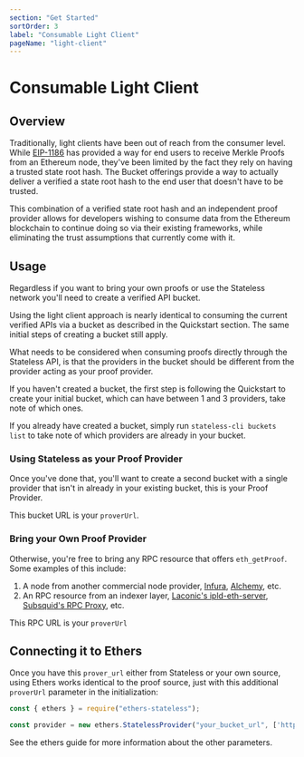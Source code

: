 ```yaml
---
section: "Get Started"
sortOrder: 3
label: "Consumable Light Client"
pageName: "light-client"
---
```

# Consumable Light Client

## Overview

Traditionally, light clients have been out of reach from the consumer level.
While [EIP-1186](https://eips.ethereum.org/EIPS/eip-1186) has provided a way
for end users to receive Merkle Proofs from an Ethereum node, they've been
limited by the fact they rely on having a trusted state root hash.  The Bucket
offerings provide a way to actually deliver a verified a state root hash to the
end user that doesn't have to be trusted.

This combination of a verified state root hash and an independent proof provider
allows for developers wishing to consume data from the Ethereum blockchain to
continue doing so via their existing frameworks, while eliminating the trust
assumptions that currently come with it.

## Usage

Regardless if you want to bring your own proofs or use the Stateless network
you'll need to create a verified API bucket.

Using the light client approach is nearly identical to consuming the current
verified APIs via a bucket as described in the Quickstart section. The same
initial steps of creating a bucket still apply.

What needs to be considered when consuming proofs directly through the
Stateless API, is that the providers in the bucket should be different from the
provider acting as your proof provider.

If you haven't created a bucket, the first step is following the Quickstart
to create your initial bucket, which can have between 1 and 3 providers, take
note of which ones.

If you already have created a bucket, simply run `stateless-cli buckets list`
to take note of which providers are already in your bucket.


### Using Stateless as your Proof Provider

Once you've done that, you'll want to create a second bucket with a single
provider that isn't in already in your existing bucket, this is your Proof
Provider.

This bucket URL is your `proverUrl`.

### Bring your Own Proof Provider

Otherwise, you're free to bring any RPC resource that offers `eth_getProof`.
Some examples of this include:

1. A node from another commercial node provider, [Infura](https://www.infura.io/), [Alchemy](https://www.alchemy.com), etc.
2. An RPC resource from an indexer layer, [Laconic's ipld-eth-server](https://github.com/cerc-io/ipld-eth-server), [Subsquid's RPC Proxy](https://docs.subsquid.io/cloud/resources/rpc-proxy/), etc.

This RPC URL is your `proverUrl`

## Connecting it to Ethers

Once you have this `prover_url` either from Stateless or your own source,
using Ethers works identical to the proof source, just with this additional
`proverUrl` parameter in the initialization:

```js
const { ethers } = require("ethers-stateless");

const provider = new ethers.StatelessProvider("your_bucket_url", ['https://api.stateless.solutions'], 1, "your_proverUrl"']);
```

See the ethers guide for more information about the other parameters.
